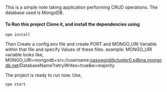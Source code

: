 This is a simple note taking application performing CRUD operations. The database used is MongoDB.

#### To Run this project Clone it, and install the dependencies using
```
npm install
```

Then Create a config.env file and create PORT and MONGO_URI Variable within that file and specify Values of these files.
example:
MONGO_URI variable looks like,
MONGO_URI=mongodb+srv://username:password@cluster0.p4bna.mongodb.net/DatabaseName?retryWrites=true&w=majority

The project is ready to run now. Use,

```
npm start
```


